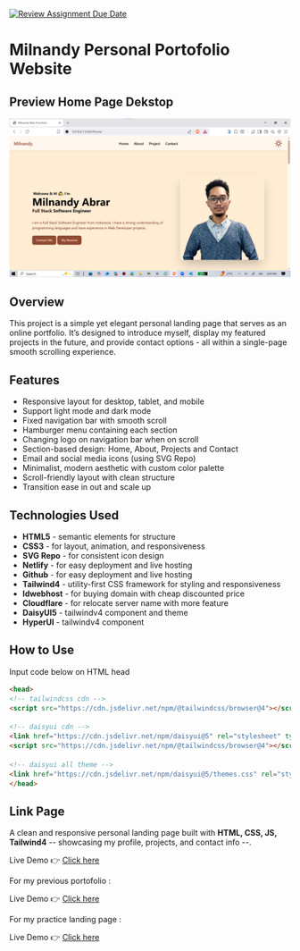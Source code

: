 [![Review Assignment Due Date](https://classroom.github.com/assets/deadline-readme-button-22041afd0340ce965d47ae6ef1cefeee28c7c493a6346c4f15d667ab976d596c.svg)](https://classroom.github.com/a/akoVEwkh)

# **Milnandy Personal Portofolio Website**

## Preview Home Page Dekstop
![Preview-Dekstop](images/web_portofolio.png)


## Overview

This project is a simple yet elegant personal landing page that serves as an online portfolio. It’s designed to introduce myself, display my featured projects in the future, and provide contact options - all within a single-page smooth scrolling experience. 

## Features

- Responsive layout for desktop, tablet, and mobile
- Support light mode and dark mode
- Fixed navigation bar with smooth scroll
- Hamburger menu containing each section
- Changing logo on navigation bar when on scroll
- Section-based design: Home, About, Projects and Contact
- Email and social media icons (using SVG Repo)
- Minimalist, modern aesthetic with custom color palette
- Scroll-friendly layout with clean structure
- Transition ease in out and scale up

## Technologies Used

- **HTML5** - semantic elements for structure
- **CSS3** - for layout, animation, and responsiveness
- **SVG Repo** - for consistent icon design
- **Netlify** - for easy deployment and live hosting
- **Github** - for easy deployment and live hosting
- **Tailwind4** - utility-first CSS framework for styling and responsiveness
- **Idwebhost** - for buying domain with cheap discounted price
- **Cloudflare** - for relocate server name with more feature
- **DaisyUI5** - tailwindv4 component and theme
- **HyperUI** - tailwindv4 component

## How to Use

Input code below on HTML head

```HTML
<head>
<!-- tailwindcss cdn -->
<script src="https://cdn.jsdelivr.net/npm/@tailwindcss/browser@4"></script>

<!-- daisyui cdn -->
<link href="https://cdn.jsdelivr.net/npm/daisyui@5" rel="stylesheet" type="text/css" />
<script src="https://cdn.jsdelivr.net/npm/@tailwindcss/browser@4"></script>

<!-- daisyui all theme -->
<link href="https://cdn.jsdelivr.net/npm/daisyui@5/themes.css" rel="stylesheet" type="text/css" />
</head>
```

## Link Page
A clean and responsive personal landing page built with **HTML, CSS, JS, Tailwind4** -- showcasing my profile, projects, and contact info --.  

Live Demo 👉 [Click here](https://revou-fsse-jun25.github.io/milestone-1-Milnandy/)

For my previous portofolio :

Live Demo 👉 [Click here](https://milestone.milnandy.my.id/)

For my practice landing page :

Live Demo 👉 [Click here](https://travel.milnandy.my.id/)